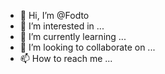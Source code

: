 - 👋 Hi, I’m @Fodto
- 👀 I’m interested in ...
- 🌱 I’m currently learning ...
- 💞️ I’m looking to collaborate on ...
- 📫 How to reach me ...

<!---
Fodto/Fodto is a ✨ special ✨ repository because its `README.md` (this file) appears on your GitHub profile.
You can click the Preview link to take a look at your changes.
--->
